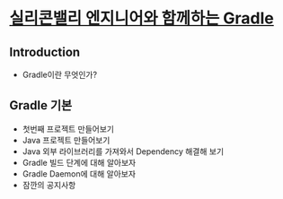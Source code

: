 # [실리콘밸리 엔지니어와 함께하는 Gradle](https://inf.run/xZG3C)

## Introduction

- Gradle이란 무엇인가?

## Gradle 기본

- 첫번째 프로젝트 만들어보기
- Java 프로젝트 만들어보기
- Java 외부 라이브러리를 가져와서 Dependency 해결해 보기
- Gradle 빌드 단계에 대해 알아보자
- Gradle Daemon에 대해 알아보자
- 잠깐의 공지사항
